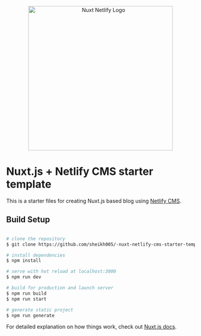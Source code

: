 <p align="center">
  <img width="386" src="https://raw.githubusercontent.com/sheikh005/-nuxt-netlify-cms-starter-template/master/static/img/nuxt-netlify-cms.png" alt="Nuxt Netlify Logo" />
</p>

# Nuxt.js + Netlify CMS starter template

This is a starter files for creating Nuxt.js based blog using [Netlify CMS](https://www.netlifycms.org/).

## Build Setup

```bash

# clone the repository
$ git clone https://github.com/sheikh005/-nuxt-netlify-cms-starter-template.git

# install dependencies
$ npm install

# serve with hot reload at localhost:3000
$ npm run dev

# build for production and launch server
$ npm run build
$ npm run start

# generate static project
$ npm run generate
```

For detailed explanation on how things work, check out [Nuxt.js docs](https://nuxtjs.org).
